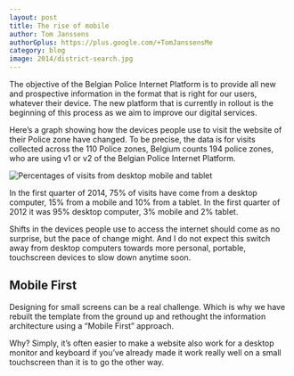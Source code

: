```yaml
---
layout: post
title: The rise of mobile
author: Tom Janssens
authorGplus: https://plus.google.com/+TomJanssensMe
category: blog
image: 2014/district-search.jpg
---
```


The objective of the Belgian Police Internet Platform is to provide all new and prospective information in the format that is right for our users, whatever their device. The new platform that is currently in rollout is the beginning of this process as we aim to improve our digital services.

Here’s a graph showing how the devices people use to visit the website of their Police zone have changed. To be precise, the data is for visits collected across the 110 Police zones, Belgium counts 194 police zones, who are using v1 or v2 of the Belgian Police Internet Platform.

![Percentages of visits from desktop mobile and tablet]({{site.url}}/images/blog/2014/percentages-of-visits-from-desktop-mobile-and-tablet.jpg)

In the first quarter of 2014, 75% of visits have come from a desktop computer, 15% from a mobile and 10% from a tablet. In the first quarter of 2012 it was 95% desktop computer, 3% mobile and 2% tablet.

Shifts in the devices people use to access the internet should come as no surprise, but the pace of change might. And I do not expect this switch away from desktop computers towards more personal, portable, touchscreen devices to slow down anytime soon.

## Mobile First
Designing for small screens can be a real challenge. Which is why we have rebuilt the template from the ground up and rethought the information architecture using a “Mobile First” approach.

Why? Simply, it’s often easier to make a website also work for a desktop monitor and keyboard if you’ve already made it work really well on a small touchscreen than it is to go the other way.